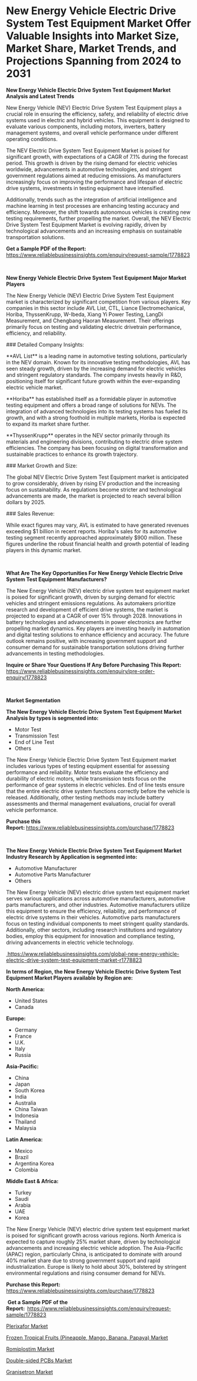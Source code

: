 <p><h1>New Energy Vehicle Electric Drive System Test Equipment Market Offer Valuable Insights into Market Size, Market Share, Market Trends, and Projections Spanning from 2024 to 2031</h1></p><p><strong>New Energy Vehicle Electric Drive System Test Equipment Market Analysis and Latest Trends</strong></p>
<p><p>New Energy Vehicle (NEV) Electric Drive System Test Equipment plays a crucial role in ensuring the efficiency, safety, and reliability of electric drive systems used in electric and hybrid vehicles. This equipment is designed to evaluate various components, including motors, inverters, battery management systems, and overall vehicle performance under different operating conditions. </p><p>The NEV Electric Drive System Test Equipment Market is poised for significant growth, with expectations of a CAGR of 7.1% during the forecast period. This growth is driven by the rising demand for electric vehicles worldwide, advancements in automotive technologies, and stringent government regulations aimed at reducing emissions. As manufacturers increasingly focus on improving the performance and lifespan of electric drive systems, investments in testing equipment have intensified. </p><p>Additionally, trends such as the integration of artificial intelligence and machine learning in test processes are enhancing testing accuracy and efficiency. Moreover, the shift towards autonomous vehicles is creating new testing requirements, further propelling the market. Overall, the NEV Electric Drive System Test Equipment Market is evolving rapidly, driven by technological advancements and an increasing emphasis on sustainable transportation solutions.</p></p>
<p><strong>Get a Sample PDF of the Report:&nbsp;</strong> <a href="https://www.reliablebusinessinsights.com/enquiry/request-sample/1778823?utm_campaign=1113&utm_medium=2&utm_source=Github&utm_content=ia&utm_term=19122024&utm_id=new-energy-vehicle-electric-drive-system-test-equipment">https://www.reliablebusinessinsights.com/enquiry/request-sample/1778823</a></p>
<p>&nbsp;</p>
<p><strong>New Energy Vehicle Electric Drive System Test Equipment Major Market Players</strong></p>
<p><p>The New Energy Vehicle (NEV) Electric Drive System Test Equipment market is characterized by significant competition from various players. Key companies in this sector include AVL List, CTL, Liance Electromechanical, Horiba, ThyssenKrupp, W-Ibeda, Xiang Yi Power Testing, LangDi Measurement, and Chengbang Haoran Measurement. Their offerings primarily focus on testing and validating electric drivetrain performance, efficiency, and reliability.</p><p>### Detailed Company Insights:</p><p>**AVL List** is a leading name in automotive testing solutions, particularly in the NEV domain. Known for its innovative testing methodologies, AVL has seen steady growth, driven by the increasing demand for electric vehicles and stringent regulatory standards. The company invests heavily in R&D, positioning itself for significant future growth within the ever-expanding electric vehicle market.</p><p>**Horiba** has established itself as a formidable player in automotive testing equipment and offers a broad range of solutions for NEVs. The integration of advanced technologies into its testing systems has fueled its growth, and with a strong foothold in multiple markets, Horiba is expected to expand its market share further.</p><p>**ThyssenKrupp** operates in the NEV sector primarily through its materials and engineering divisions, contributing to electric drive system efficiencies. The company has been focusing on digital transformation and sustainable practices to enhance its growth trajectory.</p><p>### Market Growth and Size:</p><p>The global NEV Electric Drive System Test Equipment market is anticipated to grow considerably, driven by rising EV production and the increasing focus on sustainability. As regulations become stricter and technological advancements are made, the market is projected to reach several billion dollars by 2025.</p><p>### Sales Revenue:</p><p>While exact figures may vary, AVL is estimated to have generated revenues exceeding $1 billion in recent reports. Horiba's sales for its automotive testing segment recently approached approximately $900 million. These figures underline the robust financial health and growth potential of leading players in this dynamic market.</p></p>
<p>&nbsp;</p>
<p><strong>What Are The Key Opportunities For New Energy Vehicle Electric Drive System Test Equipment Manufacturers?</strong></p>
<p><p>The New Energy Vehicle (NEV) electric drive system test equipment market is poised for significant growth, driven by surging demand for electric vehicles and stringent emissions regulations. As automakers prioritize research and development of efficient drive systems, the market is projected to expand at a CAGR of over 15% through 2028. Innovations in battery technologies and advancements in power electronics are further propelling market dynamics. Key players are investing heavily in automation and digital testing solutions to enhance efficiency and accuracy. The future outlook remains positive, with increasing government support and consumer demand for sustainable transportation solutions driving further advancements in testing methodologies.</p></p>
<p><strong>Inquire or Share Your Questions If Any Before Purchasing This Report:</strong> <a href="https://www.reliablebusinessinsights.com/enquiry/pre-order-enquiry/1778823?utm_campaign=1113&utm_medium=2&utm_source=Github&utm_content=ia&utm_term=19122024&utm_id=new-energy-vehicle-electric-drive-system-test-equipment">https://www.reliablebusinessinsights.com/enquiry/pre-order-enquiry/1778823</a></p>
<p>&nbsp;</p>
<p><strong>Market Segmentation</strong></p>
<p><strong>The New Energy Vehicle Electric Drive System Test Equipment Market Analysis by types is segmented into:</strong></p>
<p><ul><li>Motor Test</li><li>Transmission Test</li><li>End of Line Test</li><li>Others</li></ul></p>
<p><p>The New Energy Vehicle Electric Drive System Test Equipment market includes various types of testing equipment essential for assessing performance and reliability. Motor tests evaluate the efficiency and durability of electric motors, while transmission tests focus on the performance of gear systems in electric vehicles. End of line tests ensure that the entire electric drive system functions correctly before the vehicle is released. Additionally, other testing methods may include battery assessments and thermal management evaluations, crucial for overall vehicle performance.</p></p>
<p><strong>Purchase this Report:&nbsp;</strong><a href="https://www.reliablebusinessinsights.com/purchase/1778823?utm_campaign=1113&utm_medium=2&utm_source=Github&utm_content=ia&utm_term=19122024&utm_id=new-energy-vehicle-electric-drive-system-test-equipment">https://www.reliablebusinessinsights.com/purchase/1778823</a></p>
<p>&nbsp;</p>
<p><strong>The New Energy Vehicle Electric Drive System Test Equipment Market Industry Research by Application is segmented into:</strong></p>
<p><ul><li>Automotive Manufacturer</li><li>Automotive Parts Manufacturer</li><li>Others</li></ul></p>
<p><p>The New Energy Vehicle (NEV) electric drive system test equipment market serves various applications across automotive manufacturers, automotive parts manufacturers, and other industries. Automotive manufacturers utilize this equipment to ensure the efficiency, reliability, and performance of electric drive systems in their vehicles. Automotive parts manufacturers focus on testing individual components to meet stringent quality standards. Additionally, other sectors, including research institutions and regulatory bodies, employ this equipment for innovation and compliance testing, driving advancements in electric vehicle technology.</p></p>
<p><a href="https://www.reliablebusinessinsights.com/global-new-energy-vehicle-electric-drive-system-test-equipment-market-r1778823?utm_campaign=1113&utm_medium=2&utm_source=Github&utm_content=ia&utm_term=19122024&utm_id=new-energy-vehicle-electric-drive-system-test-equipment">&nbsp;https://www.reliablebusinessinsights.com/global-new-energy-vehicle-electric-drive-system-test-equipment-market-r1778823</a></p>
<p><strong>In terms of Region, the New Energy Vehicle Electric Drive System Test Equipment Market Players available by Region are:</strong></p>
<p>
    <p> <strong> North America: </strong>
        <ul>
            <li>United States</li>
            <li>Canada</li>
        </ul>
        </p> 
    <p> <strong> Europe: </strong>
        <ul>
            <li>Germany</li>
            <li>France</li>
            <li>U.K.</li>
            <li>Italy</li>
            <li>Russia</li>
        </ul>
        </p> 
    <p> <strong> Asia-Pacific: </strong>
        <ul>
            <li>China</li>
            <li>Japan</li>
            <li>South Korea</li>
            <li>India</li>
            <li>Australia</li>
            <li>China Taiwan</li>
            <li>Indonesia</li>
            <li>Thailand</li>
            <li>Malaysia</li>
        </ul>
        </p> 
    <p> <strong> Latin America: </strong>
        <ul>
            <li>Mexico</li>
            <li>Brazil</li>
            <li>Argentina Korea</li>
            <li>Colombia</li>
        </ul>
        </p> 
    <p> <strong> Middle East & Africa: </strong>
        <ul>
            <li>Turkey</li>
            <li>Saudi</li>
            <li>Arabia</li>
            <li>UAE</li>
            <li>Korea</li>
        </ul>
    </p>
    </p>
<p><p>The New Energy Vehicle (NEV) electric drive system test equipment market is poised for significant growth across various regions. North America is expected to capture roughly 25% market share, driven by technological advancements and increasing electric vehicle adoption. The Asia-Pacific (APAC) region, particularly China, is anticipated to dominate with around 40% market share due to strong government support and rapid industrialization. Europe is likely to hold about 30%, bolstered by stringent environmental regulations and rising consumer demand for NEVs.</p></p>
<p><strong>Purchase this Report: </strong><a href="https://www.reliablebusinessinsights.com/purchase/1778823?utm_campaign=1113&utm_medium=2&utm_source=Github&utm_content=ia&utm_term=19122024&utm_id=new-energy-vehicle-electric-drive-system-test-equipment">https://www.reliablebusinessinsights.com/purchase/1778823</a></p>
<p>&nbsp;<strong>Get a Sample PDF of the Report:&nbsp;&nbsp;</strong><a href="https://www.reliablebusinessinsights.com/enquiry/request-sample/1778823?utm_campaign=1113&utm_medium=2&utm_source=Github&utm_content=ia&utm_term=19122024&utm_id=new-energy-vehicle-electric-drive-system-test-equipment">https://www.reliablebusinessinsights.com/enquiry/request-sample/1778823</a></p>
<p><strong></strong></p>
<p><p><a href="https://www.linkedin.com/pulse/growth-forecast-plerixafor-market-competitive-landscape-anticipated-n3k7e?utm_campaign=1113&utm_medium=2&utm_source=Github&utm_content=ia&utm_term=19122024&utm_id=new-energy-vehicle-electric-drive-system-test-equipment">Plerixafor Market</a></p><p><a href="https://github.com/edacruz6/Market-Research-Report-List-1/blob/main/frozen-tropical-fruits-pineapple-mango-banana-papaya-market.md?utm_campaign=1113&utm_medium=2&utm_source=Github&utm_content=ia&utm_term=19122024&utm_id=new-energy-vehicle-electric-drive-system-test-equipment">Frozen Tropical Fruits (Pineapple, Mango, Banana, Papaya) Market</a></p><p><a href="https://www.linkedin.com/pulse/romiplostim-market-2024-2031-applications-regional-segments-9pd1e?utm_campaign=1113&utm_medium=2&utm_source=Github&utm_content=ia&utm_term=19122024&utm_id=new-energy-vehicle-electric-drive-system-test-equipment">Romiplostim Market</a></p><p><a href="https://github.com/seanmcma708/Market-Research-Report-List-1/blob/main/double-sided-pcbs-market.md?utm_campaign=1113&utm_medium=2&utm_source=Github&utm_content=ia&utm_term=19122024&utm_id=new-energy-vehicle-electric-drive-system-test-equipment">Double-sided PCBs Market</a></p><p><a href="https://www.linkedin.com/pulse/forecast-of57-cagr-study-granisetron-market-analysis-report-ty5xe?utm_campaign=1113&utm_medium=2&utm_source=Github&utm_content=ia&utm_term=19122024&utm_id=new-energy-vehicle-electric-drive-system-test-equipment">Granisetron Market</a></p></p>